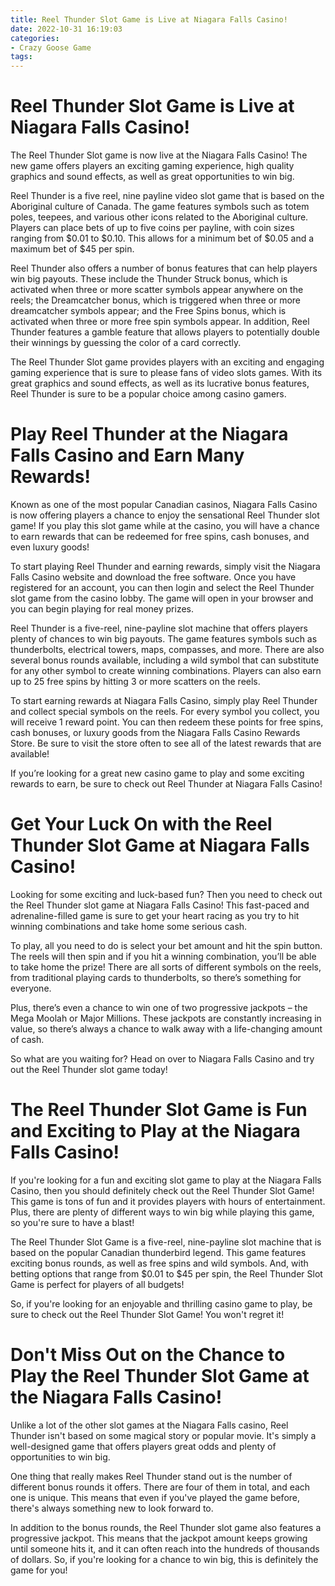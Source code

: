 ```yaml
---
title: Reel Thunder Slot Game is Live at Niagara Falls Casino!
date: 2022-10-31 16:19:03
categories:
- Crazy Goose Game
tags:
---
```



#  Reel Thunder Slot Game is Live at Niagara Falls Casino!

The Reel Thunder Slot game is now live at the Niagara Falls Casino! The new game offers players an exciting gaming experience, high quality graphics and sound effects, as well as great opportunities to win big.

Reel Thunder is a five reel, nine payline video slot game that is based on the Aboriginal culture of Canada. The game features symbols such as totem poles, teepees, and various other icons related to the Aboriginal culture. Players can place bets of up to five coins per payline, with coin sizes ranging from $0.01 to $0.10. This allows for a minimum bet of $0.05 and a maximum bet of $45 per spin.

Reel Thunder also offers a number of bonus features that can help players win big payouts. These include the Thunder Struck bonus, which is activated when three or more scatter symbols appear anywhere on the reels; the Dreamcatcher bonus, which is triggered when three or more dreamcatcher symbols appear; and the Free Spins bonus, which is activated when three or more free spin symbols appear. In addition, Reel Thunder features a gamble feature that allows players to potentially double their winnings by guessing the color of a card correctly.

The Reel Thunder Slot game provides players with an exciting and engaging gaming experience that is sure to please fans of video slots games. With its great graphics and sound effects, as well as its lucrative bonus features, Reel Thunder is sure to be a popular choice among casino gamers.

#  Play Reel Thunder at the Niagara Falls Casino and Earn Many Rewards!

Known as one of the most popular Canadian casinos, Niagara Falls Casino is now offering players a chance to enjoy the sensational Reel Thunder slot game! If you play this slot game while at the casino, you will have a chance to earn rewards that can be redeemed for free spins, cash bonuses, and even luxury goods!

To start playing Reel Thunder and earning rewards, simply visit the Niagara Falls Casino website and download the free software. Once you have registered for an account, you can then login and select the Reel Thunder slot game from the casino lobby. The game will open in your browser and you can begin playing for real money prizes.

Reel Thunder is a five-reel, nine-payline slot machine that offers players plenty of chances to win big payouts. The game features symbols such as thunderbolts, electrical towers, maps, compasses, and more. There are also several bonus rounds available, including a wild symbol that can substitute for any other symbol to create winning combinations. Players can also earn up to 25 free spins by hitting 3 or more scatters on the reels.

To start earning rewards at Niagara Falls Casino, simply play Reel Thunder and collect special symbols on the reels. For every symbol you collect, you will receive 1 reward point. You can then redeem these points for free spins, cash bonuses, or luxury goods from the Niagara Falls Casino Rewards Store. Be sure to visit the store often to see all of the latest rewards that are available!

If you’re looking for a great new casino game to play and some exciting rewards to earn, be sure to check out Reel Thunder at Niagara Falls Casino!

#  Get Your Luck On with the Reel Thunder Slot Game at Niagara Falls Casino!

Looking for some exciting and luck-based fun? Then you need to check out the Reel Thunder slot game at Niagara Falls Casino! This fast-paced and adrenaline-filled game is sure to get your heart racing as you try to hit winning combinations and take home some serious cash.

To play, all you need to do is select your bet amount and hit the spin button. The reels will then spin and if you hit a winning combination, you’ll be able to take home the prize! There are all sorts of different symbols on the reels, from traditional playing cards to thunderbolts, so there’s something for everyone.

Plus, there’s even a chance to win one of two progressive jackpots – the Mega Moolah or Major Millions. These jackpots are constantly increasing in value, so there’s always a chance to walk away with a life-changing amount of cash.

So what are you waiting for? Head on over to Niagara Falls Casino and try out the Reel Thunder slot game today!

#  The Reel Thunder Slot Game is Fun and Exciting to Play at the Niagara Falls Casino!

If you're looking for a fun and exciting slot game to play at the Niagara Falls Casino, then you should definitely check out the Reel Thunder Slot Game! This game is tons of fun and it provides players with hours of entertainment. Plus, there are plenty of different ways to win big while playing this game, so you're sure to have a blast!

The Reel Thunder Slot Game is a five-reel, nine-payline slot machine that is based on the popular Canadian thunderbird legend. This game features exciting bonus rounds, as well as free spins and wild symbols. And, with betting options that range from $0.01 to $45 per spin, the Reel Thunder Slot Game is perfect for players of all budgets!

So, if you're looking for an enjoyable and thrilling casino game to play, be sure to check out the Reel Thunder Slot Game! You won't regret it!

#  Don't Miss Out on the Chance to Play the Reel Thunder Slot Game at the Niagara Falls Casino!

Unlike a lot of the other slot games at the Niagara Falls casino, Reel Thunder isn't based on some magical story or popular movie. It's simply a well-designed game that offers players great odds and plenty of opportunities to win big.

One thing that really makes Reel Thunder stand out is the number of different bonus rounds it offers. There are four of them in total, and each one is unique. This means that even if you've played the game before, there's always something new to look forward to.

In addition to the bonus rounds, the Reel Thunder slot game also features a progressive jackpot. This means that the jackpot amount keeps growing until someone hits it, and it can often reach into the hundreds of thousands of dollars. So, if you're looking for a chance to win big, this is definitely the game for you!